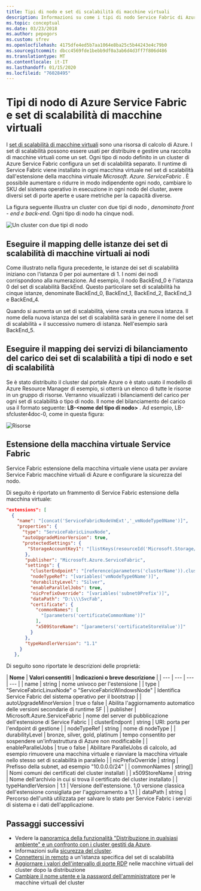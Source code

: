 ```yaml
---
title: Tipi di nodo e set di scalabilità di macchine virtuali
description: Informazioni su come i tipi di nodo Service Fabric di Azure sono correlati ai set di scalabilità di macchine virtuali e su come connettersi in remoto a un'istanza del set di scalabilità o a un nodo
ms.topic: conceptual
ms.date: 03/23/2018
ms.author: pepogors
ms.custom: sfrev
ms.openlocfilehash: 4175dfe4ed5b7aa1064e8ba25c5b44243e4c79b0
ms.sourcegitcommit: dbcc4569fde1bebb9df0a3ab6d4d3ff7f806d486
ms.translationtype: MT
ms.contentlocale: it-IT
ms.lasthandoff: 01/15/2020
ms.locfileid: "76028495"
---
```

# <a name="azure-service-fabric-node-types-and-virtual-machine-scale-sets"></a>Tipi di nodo di Azure Service Fabric e set di scalabilità di macchine virtuali

I [set di scalabilità di macchine virtuali](/azure/virtual-machine-scale-sets) sono una risorsa di calcolo di Azure. I set di scalabilità possono essere usati per distribuire e gestire una raccolta di macchine virtuali come un set. Ogni tipo di nodo definito in un cluster di Azure Service Fabric configura un set di scalabilità separato. Il runtime di Service Fabric viene installato in ogni macchina virtuale nel set di scalabilità dall'estensione della macchina virtuale *Microsoft. Azure. ServiceFabric* . È possibile aumentare o ridurre in modo indipendente ogni nodo, cambiare lo SKU del sistema operativo in esecuzione in ogni nodo del cluster, avere diversi set di porte aperte e usare metriche per la capacità diverse.

La figura seguente illustra un cluster con due tipi di nodo *, denominato front* - *end e back-end*. Ogni tipo di nodo ha cinque nodi.

![Un cluster con due tipi di nodo][NodeTypes]

## <a name="map-virtual-machine-scale-set-instances-to-nodes"></a>Eseguire il mapping delle istanze dei set di scalabilità di macchine virtuali ai nodi

Come illustrato nella figura precedente, le istanze dei set di scalabilità iniziano con l'istanza 0 per poi aumentare di 1. I nomi dei nodi corrispondono alla numerazione. Ad esempio, il nodo BackEnd_0 è l'istanza 0 del set di scalabilità BackEnd. Questo particolare set di scalabilità ha cinque istanze, denominate BackEnd_0, BackEnd_1, BackEnd_2, BackEnd_3 e BackEnd_4.

Quando si aumenta un set di scalabilità, viene creata una nuova istanza. Il nome della nuova istanza del set di scalabilità sarà in genere il nome del set di scalabilità + il successivo numero di istanza. Nell'esempio sarà BackEnd_5.

## <a name="map-scale-set-load-balancers-to-node-types-and-scale-sets"></a>Eseguire il mapping dei servizi di bilanciamento del carico dei set di scalabilità a tipi di nodo e set di scalabilità

Se è stato distribuito il cluster dal portale Azure o è stato usato il modello di Azure Resource Manager di esempio, si otterrà un elenco di tutte le risorse in un gruppo di risorse. Verranno visualizzati i bilanciamenti del carico per ogni set di scalabilità o tipo di nodo. Il nome del bilanciamento del carico usa il formato seguente: **LB-&lt;nome del tipo di nodo&gt;** . Ad esempio, LB-sfcluster4doc-0, come in questa figura:

![Risorse][Resources]

## <a name="service-fabric-virtual-machine-extension"></a>Estensione della macchina virtuale Service Fabric

Service Fabric estensione della macchina virtuale viene usata per avviare Service Fabric macchine virtuali di Azure e configurare la sicurezza del nodo.

Di seguito è riportato un frammento di Service Fabric estensione della macchina virtuale:

```json
"extensions": [
  {
    "name": "[concat('ServiceFabricNodeVmExt','_vmNodeType0Name')]",
    "properties": {
      "type": "ServiceFabricLinuxNode",
      "autoUpgradeMinorVersion": true,
      "protectedSettings": {
        "StorageAccountKey1": "[listKeys(resourceId('Microsoft.Storage/storageAccounts', variables('supportLogStorageAccountName')),'2015-05-01-preview').key1]",
       },
       "publisher": "Microsoft.Azure.ServiceFabric",
       "settings": {
         "clusterEndpoint": "[reference(parameters('clusterName')).clusterEndpoint]",
         "nodeTypeRef": "[variables('vmNodeType0Name')]",
         "durabilityLevel": "Silver",
         "enableParallelJobs": true,
         "nicPrefixOverride": "[variables('subnet0Prefix')]",
         "dataPath": "D:\\\\SvcFab",
         "certificate": {
           "commonNames": [
             "[parameters('certificateCommonName')]"
           ],
           "x509StoreName": "[parameters('certificateStoreValue')]"
         }
       },
       "typeHandlerVersion": "1.1"
     }
   },
```

Di seguito sono riportate le descrizioni delle proprietà:

| **Nome** | **Valori consentiti** | **Indicazioni o breve descrizione** |
| --- | --- | --- | --- |
| name | string | nome univoco per l'estensione |
| type | "ServiceFabricLinuxNode" o "ServiceFabricWindowsNode" | Identifica Service Fabric del sistema operativo per il bootstrap |
| autoUpgradeMinorVersion | true o false | Abilita l'aggiornamento automatico delle versioni secondarie di runtime SF |
| publisher | Microsoft.Azure.ServiceFabric | nome del server di pubblicazione dell'estensione di Service Fabric |
| clusterEndpont | string | URI: porta per l'endpoint di gestione |
| nodeTypeRef | string | nome di nodeType |
| durabilityLevel | bronze, silver, gold, platinum | tempo consentito per sospendere un'infrastruttura di Azure non modificabile |
| enableParallelJobs | true o false | Abilitare ParallelJobs di calcolo, ad esempio rimuovere una macchina virtuale e riavviare la macchina virtuale nello stesso set di scalabilità in parallelo |
| nicPrefixOverride | string | Prefisso della subnet, ad esempio "10.0.0.0/24" |
| commonNames | string[] | Nomi comuni dei certificati del cluster installati |
| x509StoreName | string | Nome dell'archivio in cui si trova il certificato del cluster installato |
| typeHandlerVersion | 1.1 | Versione dell'estensione. 1,0 versione classica dell'estensione consigliata per l'aggiornamento a 1,1 |
| dataPath | string | Percorso dell'unità utilizzata per salvare lo stato per Service Fabric i servizi di sistema e i dati dell'applicazione.

## <a name="next-steps"></a>Passaggi successivi

* Vedere la [panoramica della funzionalità "Distribuzione in qualsiasi ambiente" e un confronto con i cluster gestiti da Azure](service-fabric-deploy-anywhere.md).
* Informazioni sulla [sicurezza del cluster](service-fabric-cluster-security.md).
* [Connettersi in remoto](service-fabric-cluster-remote-connect-to-azure-cluster-node.md) a un'istanza specifica del set di scalabilità
* [Aggiornare i valori dell'intervallo di porte RDP](./scripts/service-fabric-powershell-change-rdp-port-range.md) nelle macchine virtuali del cluster dopo la distribuzione
* [Cambiare il nome utente e la password dell'amministratore](./scripts/service-fabric-powershell-change-rdp-user-and-pw.md) per le macchine virtuali del cluster

<!--Image references-->
[NodeTypes]: ./media/service-fabric-cluster-nodetypes/NodeTypes.png
[Resources]: ./media/service-fabric-cluster-nodetypes/Resources.png
[InboundNatPools]: ./media/service-fabric-cluster-nodetypes/InboundNatPools.png
